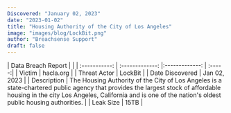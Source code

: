 ```yaml
---
Discovered: "January 02, 2023"
date: "2023-01-02"
title: "Housing Authority of the City of Los Angeles"
image: "images/blog/LockBit.png"
author: "Breachsense Support"
draft: false
---
```


| Data Breach Report           |              | 
| :-----------: | :-------------:     |:-------------:    | :-----:|
| Victim      | hacla.org      | 
| Threat Actor      | LockBit      | 
| Date Discovered      | Jan 02, 2023      | 
| Description      | The Housing Authority of the City of Los Angeles is a state-chartered public agency that provides the largest stock of affordable housing in the city Los Angeles, California and is one of the nation's oldest public housing authorities.      | 
| Leak Size      | 15TB      | 

